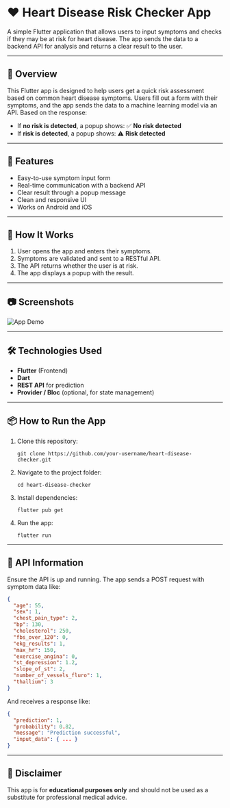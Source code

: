# ❤️ Heart Disease Risk Checker App

A simple Flutter application that allows users to input symptoms and checks if they may be at risk for heart disease. The app sends the data to a backend API for analysis and returns a clear result to the user.

---

## 🏥 Overview

This Flutter app is designed to help users get a quick risk assessment based on common heart disease symptoms. Users fill out a form with their symptoms, and the app sends the data to a machine learning model via an API. Based on the response:

- If **no risk is detected**, a popup shows: ✅ **No risk detected**
- If **risk is detected**, a popup shows: ⚠️ **Risk detected**

---

## 🚀 Features

- Easy-to-use symptom input form  
- Real-time communication with a backend API  
- Clear result through a popup message  
- Clean and responsive UI  
- Works on Android and iOS

---

## 🔧 How It Works

1. User opens the app and enters their symptoms.  
2. Symptoms are validated and sent to a RESTful API.  
3. The API returns whether the user is at risk.  
4. The app displays a popup with the result.

---

## 📷 Screenshots

![App Demo](assets/demo.gif)

---

## 🛠️ Technologies Used

- **Flutter** (Frontend)  
- **Dart**  
- **REST API** for prediction  
- **Provider / Bloc** (optional, for state management)

---

## 📦 How to Run the App

1. Clone this repository:
   ```
   git clone https://github.com/your-username/heart-disease-checker.git
   ```
2. Navigate to the project folder:
   ```
   cd heart-disease-checker
   ```
3. Install dependencies:
   ```
   flutter pub get
   ```
4. Run the app:
   ```
   flutter run
   ```

---

## 📡 API Information

Ensure the API is up and running. The app sends a POST request with symptom data like:

```json
{
  "age": 55,
  "sex": 1,
  "chest_pain_type": 2,
  "bp": 130,
  "cholesterol": 250,
  "fbs_over_120": 0,
  "ekg_results": 1,
  "max_hr": 150,
  "exercise_angina": 0,
  "st_depression": 1.2,
  "slope_of_st": 2,
  "number_of_vessels_fluro": 1,
  "thallium": 3
}
```

And receives a response like:

```json
{
  "prediction": 1,
  "probability": 0.82,
  "message": "Prediction successful",
  "input_data": { ... }
}
```

---

## 🧠 Disclaimer

This app is for **educational purposes only** and should not be used as a substitute for professional medical advice.